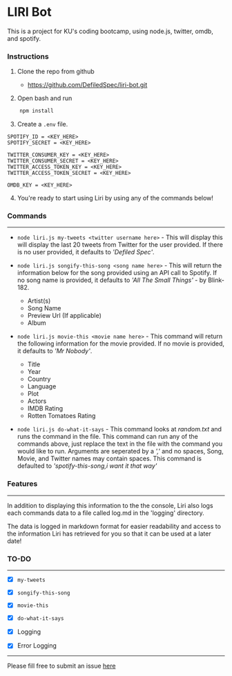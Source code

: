 # LIRI Bot

This is a project for KU's coding bootcamp, using node.js, twitter, omdb, and spotify.

### Instructions

1. Clone the repo from github
    * https://github.com/DefiledSpec/liri-bot.git

2. Open bash and run 
``` bash
    npm install
```
3. Create a `.env` file.
```
SPOTIFY_ID = <KEY_HERE>
SPOTIFY_SECRET = <KEY_HERE>

TWITTER_CONSUMER_KEY = <KEY_HERE>
TWITTER_CONSUMER_SECRET = <KEY_HERE>
TWITTER_ACCESS_TOKEN_KEY = <KEY_HERE>
TWITTER_ACCESS_TOKEN_SECRET = <KEY_HERE>

OMDB_KEY = <KEY_HERE>
```
4. You're ready to start using Liri by using any of the commands below!

### Commands 
---

* `node liri.js my-tweets <twitter username here>` - This will display this will display the last 20 tweets from Twitter for the user provided. If there is no user provided, it defaults to *'Defiled Spec'*.

* `node liri.js songify-this-song <song name here>` - This will return the information below for the song provided using an API call to Spotify. If no song name is provided, it defaults to *'All The Small Things'* - by Blink-182.

    * Artist(s)
    * Song Name
    * Preview Url (If applicable)
    * Album

* `node liri.js movie-this <movie name here>` - This command will return the following information for the movie provided. If no movie is provided, it defaults to *'Mr Nobody'*.

    * Title
    * Year
    * Country
    * Language
    * Plot
    * Actors
    * IMDB Rating
    * Rotten Tomatoes Rating

* `node liri.js do-what-it-says` - This command looks at *random.txt* and runs the command in the file. This command can run any of the commands above, just replace the text in the file with the command you would like to run. Arguments are seperated by a *','* and no spaces, Song, Movie, and Twitter names may contain spaces. This command is defaulted to *'spotify-this-song,i want it that way'*

### Features
---
In addition to displaying this information to the the console, Liri also logs each commands data to a file called log.md in the 'logging' directory.

The data is logged in markdown format for easier readability and access to the information Liri has retrieved for you so that it can be used at a later date!

### TO-DO
---
- [x] `my-tweets`
- [x] `songify-this-song`
- [x] `movie-this`
- [x] `do-what-it-says`

- [x] Logging
- [x] Error Logging
---

Please fill free to submit an issue [here](https://github.com/DefiledSpec/liri-bot/issues/new)